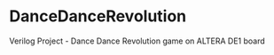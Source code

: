 DanceDanceRevolution
====================

Verilog Project - Dance Dance Revolution game on ALTERA DE1 board
